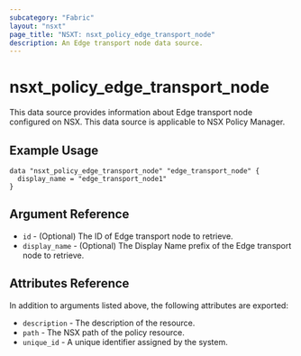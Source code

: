 ```yaml
---
subcategory: "Fabric"
layout: "nsxt"
page_title: "NSXT: nsxt_policy_edge_transport_node"
description: An Edge transport node data source.
---
```


# nsxt_policy_edge_transport_node

This data source provides information about Edge transport node configured on NSX.
This data source is applicable to NSX Policy Manager.

## Example Usage

```hcl
data "nsxt_policy_edge_transport_node" "edge_transport_node" {
  display_name = "edge_transport_node1"
}
```

## Argument Reference

* `id` - (Optional) The ID of Edge transport node to retrieve.
* `display_name` - (Optional) The Display Name prefix of the Edge transport node to retrieve.

## Attributes Reference

In addition to arguments listed above, the following attributes are exported:

* `description` - The description of the resource.
* `path` - The NSX path of the policy resource.
* `unique_id` - A unique identifier assigned by the system.
